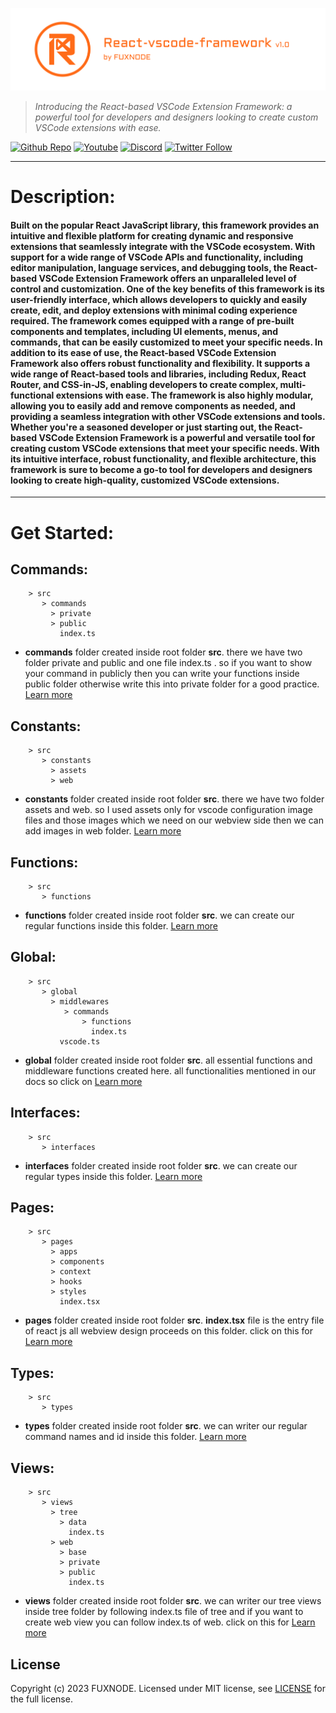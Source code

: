 ![Demo](src/constants/web/card-intro.png)


> *Introducing the React-based VSCode Extension Framework: a powerful tool for developers and designers looking to create custom VSCode extensions with ease.*

[twitter-shield]: https://img.shields.io/twitter/follow/fuxnode?style=social
[twitter-url]: https://twitter.com/fuxnode
[github-shield]: https://img.shields.io/github/stars/Fux-Node/react-vscode-framework?style=social
[github-url]: https://github.com/Fux-Node/react-vscode-framework.git
[youtube-shield]: https://img.shields.io/youtube/channel/views/UClqkweaAkQhKTJKWDS3Tlnw?style=social
[youtube-url]: https://www.youtube.com/UClqkweaAkQhKTJKWDS3Tlnw
[discord-shield]: https://dcbadge.vercel.app/api/server/hACSzssXYy?style=social
[discord-url]: https://discord.gg/hACSzssXYy

[![Github Repo][github-shield]][github-url]
[![Youtube][youtube-shield]][youtube-url]
[![Discord][discord-shield]][discord-url]
[![Twitter Follow][twitter-shield]][twitter-url]

****

# Description:

#### Built on the popular React JavaScript library, this framework provides an intuitive and flexible platform for creating dynamic and responsive extensions that seamlessly integrate with the VSCode ecosystem. With support for a wide range of VSCode APIs and functionality, including editor manipulation, language services, and debugging tools, the React-based VSCode Extension Framework offers an unparalleled level of control and customization. One of the key benefits of this framework is its user-friendly interface, which allows developers to quickly and easily create, edit, and deploy extensions with minimal coding experience required. The framework comes equipped with a range of pre-built components and templates, including UI elements, menus, and commands, that can be easily customized to meet your specific needs. In addition to its ease of use, the React-based VSCode Extension Framework also offers robust functionality and flexibility. It supports a wide range of React-based tools and libraries, including Redux, React Router, and CSS-in-JS, enabling developers to create complex, multi-functional extensions with ease. The framework is also highly modular, allowing you to easily add and remove components as needed, and providing a seamless integration with other VSCode extensions and tools. Whether you're a seasoned developer or just starting out, the React-based VSCode Extension Framework is a powerful and versatile tool for creating custom VSCode extensions that meet your specific needs. With its intuitive interface, robust functionality, and flexible architecture, this framework is sure to become a go-to tool for developers and designers looking to create high-quality, customized VSCode extensions.
****

# Get Started:

## Commands:
        > src
           > commands
             > private
             > public
               index.ts

* **commands** folder created inside root folder **src**. there we have two folder private and public and one file index.ts . so if you want to show your command in publicly then you can write your functions inside public folder otherwise write this into private folder for a good practice. [Learn more](https://fuxnode.com/docs#Commands)

## Constants:
        > src
           > constants
             > assets
             > web

* **constants** folder created inside root folder **src**. there we have two folder assets and web. so I used assets only for vscode configuration image files and those images which we need on our webview side then we can add images in web folder. [Learn more](https://fuxnode.com/docs#Constants)

## Functions:
        > src
           > functions

* **functions** folder created inside root folder **src**. we can create our regular functions inside this folder. [Learn more](https://fuxnode.com/docs#Functions)

## Global:
        > src
           > global
             > middlewares
                > commands
                    > functions
                      index.ts
               vscode.ts

* **global** folder created inside root folder **src**. all essential functions and middleware functions created here. all functionalities mentioned in our docs so click on [Learn more](https://fuxnode.com/docs#Global)

## Interfaces:
        > src
           > interfaces

* **interfaces** folder created inside root folder **src**. we can create our regular types inside this folder. [Learn more](https://fuxnode.com/docs#Interfaces)

## Pages:
        > src
           > pages
             > apps
             > components
             > context
             > hooks
             > styles
               index.tsx

* **pages** folder created inside root folder **src**. **index.tsx** file is the entry file of react js all webview design proceeds on this folder. click on this for [Learn more](https://fuxnode.com/docs#Pages)

## Types:
        > src
           > types

* **types** folder created inside root folder **src**. we can writer our regular command names and id inside this folder. [Learn more](https://fuxnode.com/docs#Types)

## Views:
        > src
           > views
             > tree
               > data
                 index.ts
             > web
               > base
               > private
               > public
                 index.ts

* **views** folder created inside root folder **src**. we can writer our tree views inside tree folder by following index.ts file of tree and if you want to create web view you can follow index.ts of web. click on this for [Learn more](https://fuxnode.com/docs#Views)

## License

Copyright (c) 2023 FUXNODE. Licensed under MIT license, see [LICENSE](LICENSE) for the full license.
